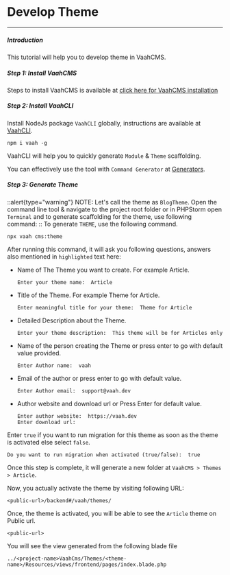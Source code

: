 # Develop Theme

--------------
##### Introduction

This tutorial will help you to develop theme in VaahCMS.



##### Step 1: Install VaahCMS

Steps to install VaahCMS is available at [click here for VaahCMS installation](/vaahcms-2/getting-started/installation)



##### Step 2: Install VaahCLI

Install NodeJs package `VaahCLI` globally, instructions are available at [VaahCLI](https://www.npmjs.com/package/vaah).

```shell
npm i vaah -g
```



VaahCLI will help you to quickly generate `Module` & `Theme` scaffolding.

You can effectively use the tool with `Command Generator` at [Generators](/vaahcms-2/generators).



##### Step 3: Generate Theme

::alert{type="warning"}
NOTE:
Let's call the theme as `BlogTheme`. Open the command line tool & navigate to the project root folder or in PHPStorm open `Terminal` and to generate scaffolding for the theme, use following command:
::
To generate `THEME`, use the following command.
```shell
npx vaah cms:theme
```

After running this command, it will ask you following questions, answers also mentioned in `highlighted` text here:

- Name of The Theme you want to create. For example Article.
    ```
    Enter your theme name:  Article
    ```
- Title of the Theme. For example Theme for Article.
    ```
    Enter meaningful title for your theme:  Theme for Article
    ```

- Detailed Description about the Theme.
    ```
    Enter your theme description:  This theme will be for Articles only
    ```
- Name of the person creating the Theme or press enter to go with default value provided.
  ```
  Enter Author name:  vaah
  ```
- Email of the author or press enter to go with default value.
  ```
  Enter Author email:  support@vaah.dev
  ```
- Author website and download url or Press Enter for default value.
    ```
  Enter author website:  https://vaah.dev
  Enter download url: 
    ```
Enter `true` if you want to run migration for this theme as soon as the theme
  is activated else select `false`.
```
Do you want to run migration when activated (true/false):  true
```


Once this step is complete, it will generate a new folder at `VaahCMS > Themes > Article`.

Now, you actually activate the theme by visiting following URL:


```http request
<public-url>/backend#/vaah/themes/
```


Once, the theme is activated, you will be able to see the `Article` theme on Public url.

```http request
<public-url>
```

You will see the view generated from the following blade file

```
../<project-name>VaahCms/Themes/<theme-name>/Resources/views/frontend/pages/index.blade.php
```

